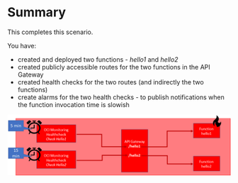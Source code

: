 # Summary

This completes this scenario.

You have:
* created and deployed two functions - *hello1* and *hello2*
* created publicly accessible routes for the two functions in the API Gateway
* created health checks for the two routes (and indirectly the two functions)
* create alarms for the two health checks - to publish notifications when the function invocation time is slowish

![](assets/total-scenario.png)